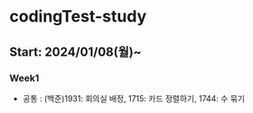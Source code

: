 # codingTest-study

## Start: 2024/01/08(월)~

### Week1
- 공통 : (백준)1931: 회의실 배정, 1715: 카드 정렬하기, 1744: 수 묶기


